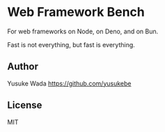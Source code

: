 # Web Framework Bench

For web frameworks on Node, on Deno, and on Bun.

Fast is not everything, but fast is everything.

## Author

Yusuke Wada <https://github.com/yusukebe>

## License

MIT